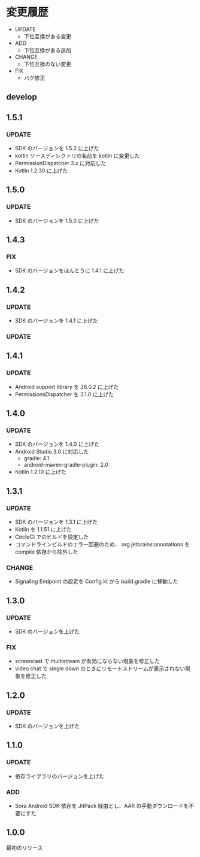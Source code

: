 # 変更履歴

- UPDATE
    - 下位互換がある変更
- ADD
    - 下位互換がある追加
- CHANGE
    - 下位互換のない変更
- FIX
    - バグ修正


## develop

## 1.5.1

### UPDATE

- SDK のバージョンを 1.5.2 に上げた
- kotlin ソースディレクトリの名前を kotlin に変更した
- PermissionDispatcher 3.x に対応した
- Kotlin 1.2.30 に上げた

## 1.5.0

### UPDATE

- SDK のバージョンを 1.5.0 に上げた

## 1.4.3

### FIX

- SDK のバージョンをほんとうに 1.4.1 に上げた

## 1.4.2

### UPDATE

- SDK のバージョンを 1.4.1 に上げた

### UPDATE

## 1.4.1

### UPDATE

- Android support library を 26.0.2 に上げた
- PermissionsDispatcher を 3.1.0 に上げた

## 1.4.0

### UPDATE

- SDK のバージョンを 1.4.0 に上げた
- Android Studio 3.0 に対応した
  - gradle: 4.1
  - android-maven-gradle-plugin: 2.0
- Kotlin 1.2.10 に上げた

## 1.3.1

### UPDATE

- SDK のバージョンを 1.3.1 に上げた
- Kotlin を 1.1.51 に上げた
- CircleCI でのビルドを設定した
- コマンドラインビルドのエラー回避のため、 org.jetbrains:annotations をcompile 依存から除外した

### CHANGE

- Signaling Endpoint の設定を Config.kt から build.gradle に移動した

## 1.3.0

### UPDATE

- SDK のバージョンを上げた

### FIX

- screencast で multistream が有効にならない現象を修正した
- video chat で single down のときにリモートストリームが表示されない現象を修正した

## 1.2.0

### UPDATE

- SDK のバージョンを上げた

## 1.1.0

### UPDATE

- 依存ライブラリのバージョンを上げた

### ADD

- Sora Android SDK 依存を JitPack 経由とし、AAR の手動ダウンロードを不要にすた

## 1.0.0

最初のリリース
